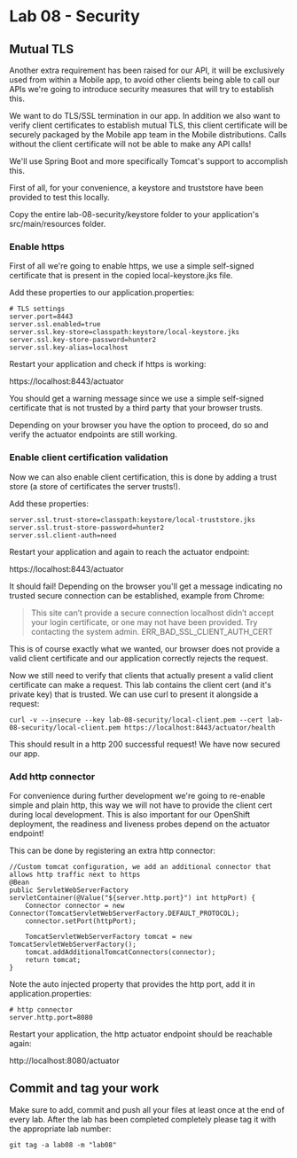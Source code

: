 # Lab 08 - Security

## Mutual TLS

Another extra requirement has been raised for our API, it will be exclusively used from within a Mobile app, to avoid other clients being able to call our APIs we're going to introduce security measures that will try to establish this.

We want to do TLS/SSL termination in our app. In addition we also want to verify client certificates to establish mutual TLS, this client certificate will be securely packaged by the Mobile app team in the Mobile distributions. Calls without the client certificate will not be able to make any API calls!

We'll use Spring Boot and more specifically Tomcat's support to accomplish this.

First of all, for your convenience, a keystore and truststore have been provided to test this locally.

Copy the entire lab-08-security/keystore folder to your application's src/main/resources folder.

### Enable https

First of all we're going to enable https, we use a simple self-signed certificate that is present in the copied local-keystore.jks file.

Add these properties to our application.properties:

```
# TLS settings
server.port=8443
server.ssl.enabled=true
server.ssl.key-store=classpath:keystore/local-keystore.jks
server.ssl.key-store-password=hunter2
server.ssl.key-alias=localhost
```

Restart your application and check if https is working:

https://localhost:8443/actuator

You should get a warning message since we use a simple self-signed certificate that is not trusted by a third party that your browser trusts.

Depending on your browser you have the option to proceed, do so and verify the actuator endpoints are still working.

### Enable client certification validation

Now we can also enable client certification, this is done by adding a trust store (a store of certificates the server trusts!).

Add these properties:

```
server.ssl.trust-store=classpath:keystore/local-truststore.jks
server.ssl.trust-store-password=hunter2
server.ssl.client-auth=need
```

Restart your application and again to reach the actuator endpoint:

https://localhost:8443/actuator

It should fail! Depending on the browser you'll get a message indicating no trusted secure connection can be established, example from Chrome:

> This site can’t provide a secure connection localhost didn’t accept your login certificate, or one may not have been provided.
  Try contacting the system admin.
  ERR_BAD_SSL_CLIENT_AUTH_CERT

This is of course exactly what we wanted, our browser does not provide a valid client certificate and our application correctly rejects the request.

Now we still need to verify that clients that actually present a valid client certificate can make a request. This lab contains the client cert (and it's private key) that is trusted. We can use curl to present it alongside a request:

```
curl -v --insecure --key lab-08-security/local-client.pem --cert lab-08-security/local-client.pem https://localhost:8443/actuator/health
``` 

This should result in a http 200 successful request! We have now secured our app. 

### Add http connector

For convenience during further development we're going to re-enable simple and plain http, this way we will not have to provide the client cert during local development. This is also important for our OpenShift deployment, the readiness and liveness probes depend on the actuator endpoint!  

This can be done by registering an extra http connector:

```
//Custom tomcat configuration, we add an additional connector that allows http traffic next to https
@Bean
public ServletWebServerFactory servletContainer(@Value("${server.http.port}") int httpPort) {
    Connector connector = new Connector(TomcatServletWebServerFactory.DEFAULT_PROTOCOL);
    connector.setPort(httpPort);
 
    TomcatServletWebServerFactory tomcat = new TomcatServletWebServerFactory();
    tomcat.addAdditionalTomcatConnectors(connector);
    return tomcat;
}
```

Note the auto injected property that provides the http port, add it in application.properties:
```
# http connector
server.http.port=8080
```

Restart your application, the http actuator endpoint should be reachable again:

http://localhost:8080/actuator

## Commit and tag your work

Make sure to add, commit and push all your files at least once at the end of every lab. After the lab has been completed completely please tag it with the appropriate lab number:

````
git tag -a lab08 -m "lab08"
````